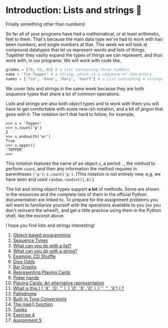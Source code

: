 # Introduction: Lists and strings 🧵 

Finally something other than numbers!

So far all of your programs have had a mathematical, or at least arithmetic, feel to them. That's because the main data type we've had to work with has been numbers, and single numbers at that. This week we will look at compound datatypes that let us represent words and lists of things. Together they vastly expand the types of things we can represent, and thus work with, in our programs. We will work with code like,

```python
grades = [78, 91, 84] # a list containing three numbers
name = 'Tim Topper' # a string, which is a sequence of characters
names = ['Tim', 'Anne', 'Mary', 'Geoff'] # a list containing 4 strings
```

We cover lists and strings in the same week because they are both _sequence_ types that share a lot of common operations.

Lists and strings are also both _object_ types and to work with them you will have to get comfortable with some new-ish notation, and a bit of jargon that goes with it. The notation isn't that hard to follow, for example,

```plaintext
>>> s = 'Topper'
>>> s.count('p')
2
>>> s.endswith('er')
True
>>> s.upper()
'TOPPER'
>>>
```
This notation features the name of an object `s`, a period `.`, the method to perform `count`, and then any information the method requires in parentheses `('p')`: `s.count('p')`. (This notation is not entirely new, e,g, we have seen and used `random.randint(1,6)`.)

The list and string object types support **a lot** of methods. Some are shown in the resources and the complete lists of them in the official Python documentation are linked to. To prepare for the assignment problems you will want to familiarize yourself with the operations available to you (so you don't reinvent the wheel!), and get a little practice using them in the Python shell, like the excerpt above.

I hope you find lists and strings interesting!

1. [Object-based
    programming](01_Object_based_programming.md)
1. [Sequence Types](02_Sequence_types.md)
1. [What can you do with a
    list?](03_What_can_you_do_with_a_list.md)
1. [What can you do with a
    string?](04_What_can_you_do_with_a_string.md)
1. [Example: CD
    Shuffle](05_Example_cd_shuffle.md)
1. [Dice Odds](06_Dice_odds.md)
1. [Bar Graphs](07_Bar_graphs.md)
1. [Representing Playing
    Cards](08_Representing_playing_cards.md)
1. [Poker hands](09_Poker_hands.md)
1. [Playing Cards: An alternative
    representation](10_Playing_cards_An_alternative_representation.md)
1. [What is this \[ \[ 'X', 'O', '' \], \[ 'O', 'X', 'O'
    \], \[ '', '', 'X'\] \]
    ?](11_What_is_this_x_o_o_x_o_x.md)
1. [Palindrome](12_Palindrome.md)
1. [Built-in Type
    Conversions](13_Built_in_type_conversions.md)
1. [The map()
    function](14_The_map_function.md)
1. [Tuples](15_Tuples.md)
1. [Exercise 4](70_Exercise_sheet_4.md)
1. [Assignment 5](90_Assignment_5.md)